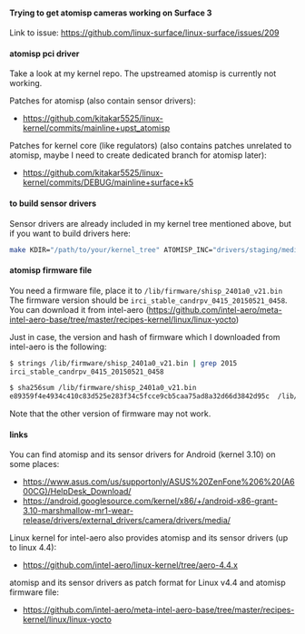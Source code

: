 #### Trying to get atomisp cameras working on Surface 3

Link to issue: https://github.com/linux-surface/linux-surface/issues/209

#### atomisp pci driver

Take a look at my kernel repo. The upstreamed atomisp is currently not
working.

Patches for atomisp (also contain sensor drivers):
- https://github.com/kitakar5525/linux-kernel/commits/mainline+upst_atomisp

Patches for kernel core (like regulators) (also contains patches unrelated
to atomisp, maybe I need to create dedicated branch for atomisp later):
- https://github.com/kitakar5525/linux-kernel/commits/DEBUG/mainline+surface+k5

#### to build sensor drivers

Sensor drivers are already included in my kernel tree mentioned above,
but if you want to build drivers here:

```bash
make KDIR="/path/to/your/kernel_tree" ATOMISP_INC="drivers/staging/media/atomisp/include"
```

#### atomisp firmware file

You need a firmware file, place it to `/lib/firmware/shisp_2401a0_v21.bin`
The firmware version should be `irci_stable_candrpv_0415_20150521_0458`.
You can download it from intel-aero (https://github.com/intel-aero/meta-intel-aero-base/tree/master/recipes-kernel/linux/linux-yocto)

Just in case, the version and hash of firmware which I downloaded from
intel-aero is the following:

```bash
$ strings /lib/firmware/shisp_2401a0_v21.bin | grep 2015
irci_stable_candrpv_0415_20150521_0458

$ sha256sum /lib/firmware/shisp_2401a0_v21.bin
e89359f4e4934c410c83d525e283f34c5fcce9cb5caa75ad8a32d66d3842d95c  /lib/firmware/shisp_2401a0_v21.bin
```

Note that the other version of firmware may not work.

#### links

You can find atomisp and its sensor drivers for Android (kernel 3.10) on some places:
- https://www.asus.com/us/supportonly/ASUS%20ZenFone%206%20(A600CG)/HelpDesk_Download/
- https://android.googlesource.com/kernel/x86/+/android-x86-grant-3.10-marshmallow-mr1-wear-release/drivers/external_drivers/camera/drivers/media/

Linux kernel for intel-aero also provides atomisp and its sensor drivers (up to linux 4.4):
- https://github.com/intel-aero/linux-kernel/tree/aero-4.4.x

atomisp and its sensor drivers as patch format for Linux v4.4 and atomisp firmware file:
- https://github.com/intel-aero/meta-intel-aero-base/tree/master/recipes-kernel/linux/linux-yocto
